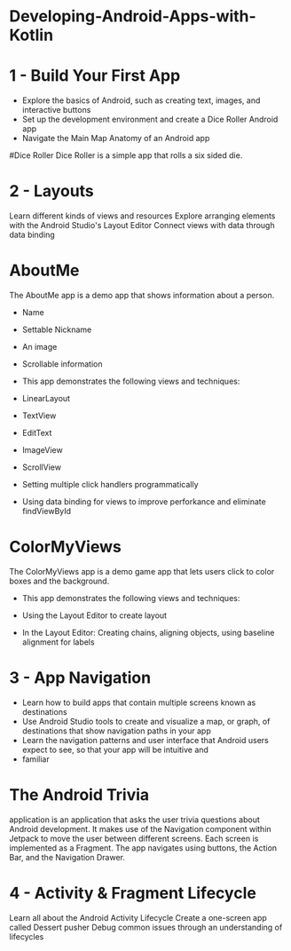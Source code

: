 # Developing-Android-Apps-with-Kotlin

# 1 - Build Your First App
* Explore the basics of Android, such as creating text, images, and interactive buttons
* Set up the development environment and create a Dice Roller Android app
* Navigate the Main Map Anatomy of an Android app

#Dice Roller
Dice Roller is a simple app that rolls a six sided die.

# 2 - Layouts
Learn different kinds of views and resources
Explore arranging elements with the Android Studio's Layout Editor
Connect views with data through data binding

# AboutMe
The AboutMe app is a demo app that shows information about a person.

* Name
* Settable Nickname
* An image
* Scrollable information
* This app demonstrates the following views and techniques:

* LinearLayout
* TextView
* EditText
* ImageView
* ScrollView
* Setting multiple click handlers programmatically
* Using data binding for views to improve perforkance and eliminate findViewById

# ColorMyViews
The ColorMyViews app is a demo game app that lets users click to color boxes and the background.

* This app demonstrates the following views and techniques:

* Using the Layout Editor to create layout
* In the Layout Editor: Creating chains, aligning objects, using baseline alignment for labels

# 3 - App Navigation
* Learn how to build apps that contain multiple screens known as destinations
* Use Android Studio tools to create and visualize a map, or graph, of destinations that show navigation paths in your app
* Learn the navigation patterns and user interface that Android users expect to see, so that your app will be intuitive and
* familiar

# The Android Trivia 
application is an application that asks the user trivia questions about Android development. It makes use 
 of the Navigation component within Jetpack to move the user between different screens. Each screen is implemented as a
 Fragment. The app navigates using buttons, the Action Bar, and the Navigation Drawer.
 
# 4 - Activity & Fragment Lifecycle
Learn all about the Android Activity Lifecycle
Create a one-screen app called Dessert pusher
Debug common issues through an understanding of lifecycles
